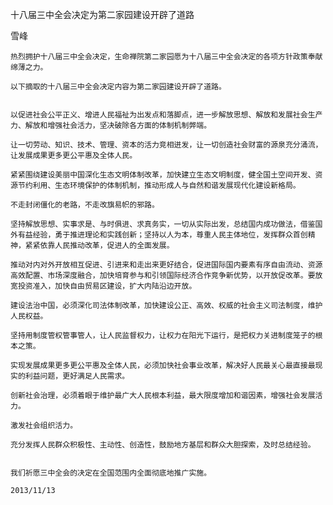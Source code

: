 十八届三中全会决定为第二家园建设开辟了道路

雪峰


    热烈拥护十八届三中全会决定，生命禅院第二家园愿为十八届三中全会决定的各项方针政策奉献绵薄之力。

    以下摘取的十八届三中全会决定内容为第二家园建设开辟了道路。


    以促进社会公平正义、增进人民福祉为出发点和落脚点，进一步解放思想、解放和发展社会生产力、解放和增强社会活力，坚决破除各方面的体制机制弊端。

    让一切劳动、知识、技术、管理、资本的活力竞相迸发，让一切创造社会财富的源泉充分涌流，让发展成果更多更公平惠及全体人民。

    紧紧围绕建设美丽中国深化生态文明体制改革，加快建立生态文明制度，健全国土空间开发、资源节约利用、生态环境保护的体制机制，推动形成人与自然和谐发展现代化建设新格局。

    不走封闭僵化的老路，不走改旗易帜的邪路。

    坚持解放思想、实事求是、与时俱进、求真务实，一切从实际出发，总结国内成功做法，借鉴国外有益经验，勇于推进理论和实践创新；坚持以人为本，尊重人民主体地位，发挥群众首创精神，紧紧依靠人民推动改革，促进人的全面发展。

    推动对内对外开放相互促进、引进来和走出来更好结合，促进国际国内要素有序自由流动、资源高效配置、市场深度融合，加快培育参与和引领国际经济合作竞争新优势，以开放促改革。要放宽投资准入，加快自由贸易区建设，扩大内陆沿边开放。

    建设法治中国，必须深化司法体制改革，加快建设公正、高效、权威的社会主义司法制度，维护人民权益。

    坚持用制度管权管事管人，让人民监督权力，让权力在阳光下运行，是把权力关进制度笼子的根本之策。

    实现发展成果更多更公平惠及全体人民，必须加快社会事业改革，解决好人民最关心最直接最现实的利益问题，更好满足人民需求。

    创新社会治理，必须着眼于维护最广大人民根本利益，最大限度增加和谐因素，增强社会发展活力。

    激发社会组织活力。

    充分发挥人民群众积极性、主动性、创造性，鼓励地方基层和群众大胆探索，及时总结经验。


    我们祈愿三中全会的决定在全国范围内全面彻底地推广实施。

    2013/11/13



